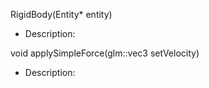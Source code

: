 RigidBody(Entity* entity)
- Description: 

void applySimpleForce(glm::vec3 setVelocity)
- Description: 